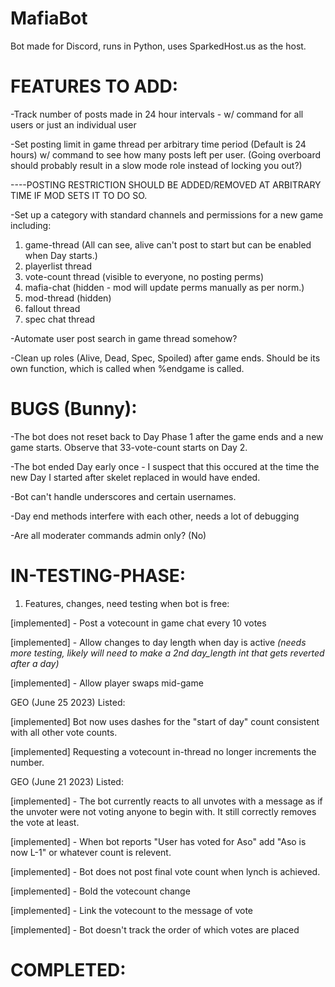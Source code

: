 # MafiaBot

Bot made for Discord, runs in Python, uses SparkedHost.us as the host.

# FEATURES TO ADD:

-Track number of posts made in 24 hour intervals - w/ command for all users or just an individual user

-Set posting limit in game thread per arbitrary time period (Default is 24 hours) w/ command to see how many posts left per user. (Going overboard should probably result in a slow mode role instead of locking you out?) 

----POSTING RESTRICTION SHOULD BE ADDED/REMOVED AT ARBITRARY TIME IF MOD SETS IT TO DO SO.

-Set up a category with standard channels and permissions for a new game including: 
1) game-thread (All can see, alive can't post to start but can be enabled when Day starts.) 
2) playerlist thread 
3) vote-count thread (visible to everyone, no posting perms)
4) mafia-chat (hidden - mod will update perms manually as per norm.)
5) mod-thread (hidden)
6) fallout thread
7) spec chat thread

-Automate user post search in game thread somehow?

-Clean up roles (Alive, Dead, Spec, Spoiled) after game ends.  Should be its own function, which is called when %endgame is called.

# BUGS (Bunny):

-The bot does not reset back to Day Phase 1 after the game ends and a new game starts.  Observe that ⁠33-vote-count starts on Day 2.

-The bot ended Day early once - I suspect that this occured at the time the new Day I started after skelet replaced in would have ended. 

-Bot can't handle underscores and certain usernames.

-Day end methods interfere with each other, needs a lot of debugging

-Are all moderater commands admin only? (No) 

# IN-TESTING-PHASE:
1) Features, changes, need testing when bot is free:

[implemented] - Post a votecount in game chat every 10 votes

[implemented] - Allow changes to day length when day is active
*(needs more testing, likely will need to make a 2nd day_length int that gets reverted after a day)*

[implemented] - Allow player swaps mid-game

GEO (June 25 2023) Listed:

[implemented] Bot now uses dashes for the "start of day" count consistent with all other vote counts.

[implemented] Requesting a votecount in-thread no longer increments the number.

GEO (June 21 2023) Listed:

[implemented] - The bot currently reacts to all unvotes with a message as if the unvoter were not voting anyone to begin with.  It still correctly removes the vote at least.

[implemented] - When bot reports "User has voted for Aso" add "Aso is now L-1" or whatever count is relevent.

[implemented] - Bot does not post final vote count when lynch is achieved.

[implemented] - Bold the votecount change

[implemented] - Link the votecount to the message of vote

[implemented] - Bot doesn't track the order of which votes are placed

# COMPLETED:

